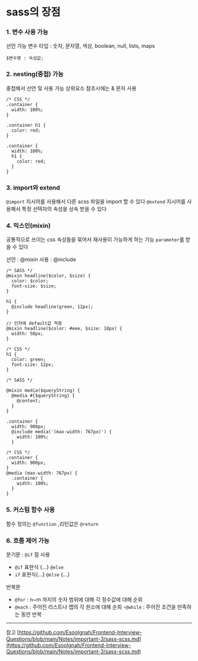 # sass의 장점

### 1. 변수 사용 가능

선언 가능 변수 타입 : 숫자, 문자열, 색상, boolean, null, lists, maps

```
$변수명 : 속성값;
```

### 2. nesting(중첩) 가능

중첩해서 선언 및 사용 가능
상위요소 참조시에는 & 문자 사용

```
/* CSS */
.container {
  width: 100%;
}

.container h1 {
  color: red;
}
```

```/* Sass */
.container {
  width: 100%;
  h1 {
    color: red;
  }
}
```

### 3. import와 extend

`@import` 지시어를 사용해서 다른 scss 파일을 import 할 수 있다
`@extend` 지시어를 사용해서 특정 선택자의 속성을 상속 받을 수 있다

### 4. 믹스인(mixin)

공통적으로 쓰이는 css 속성들을 묶어서 재사용이 가능하게 하는 기능
`parameter`를 받을 수 있다

선언 : @mixin
사용 : @include

```
/* SASS */
@mixin headline($color, $size) {
  color: $color;
  font-size: $size;
}

h1 {
  @include headline(green, 12px);
}

// 인자에 default값 적용
@mixin headline($color: #eee, $size: 10px) {
  width: 50px;
}
```

```
/* CSS */
h1 {
  color: green;
  font-size: 12px;
}
```

```
/* SASS */

@mixin media($queryString) {
  @media #{$queryString} {
    @content;
  }
}

.container {
  width: 900px;
  @include media('(max-width: 767px)') {
    width: 100%;
  }
```

```
/* CSS */
.container {
  width: 900px;
}
@media (max-width: 767px) {
  .container {
    width: 100%;
  }
}
```

### 5. 커스텀 함수 사용

함수 정의는 `@function` ,리턴값은 `@return`

### 6. 흐름 제어 가능

분기문 : `@if` 절 사용

- `@if` 표현식 {...} `@else`
- `if` 표현식{...} `@else` {...}

반복문

- `@for` : n~m 까지의 숫자 범위에 대해 각 정수값에 대해 순회
- `@each` : 주어진 리스트나 맵의 각 원소에 대해 순회 -`@while` : 주어진 조건을 만족하는 동안 반복

---

참고
[https://github.com/Esoolgnah/Frontend-Interview-Questions/blob/main/Notes/important-3/sass-scss.md](https://github.com/Esoolgnah/Frontend-Interview-Questions/blob/main/Notes/important-3/sass-scss.md)
